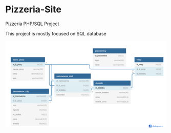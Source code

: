 # Pizzeria-Site
Pizzeria PHP/SQL Project

This project is mostly focused on SQL database

![Schemat](https://github.com/CreatorLuXury/Pizzeria-Site/blob/master/baza.png)
